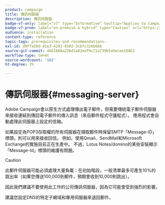 ```yaml
---
product: campaign
title: 傳訊伺服器
description: 傳訊伺服器
badge-v7-only: label="v7" type="Informative" tooltip="Applies to Campaign Classic v7 only"
badge-v7-prem: label="on-premise & hybrid" type="Caution" url="https://experienceleague.adobe.com/docs/campaign-classic/using/installing-campaign-classic/architecture-and-hosting-models/hosting-models-lp/hosting-models.html" tooltip="Applies to on-premise and hybrid deployments only"
audience: installation
content-type: reference
topic-tags: prerequisites-and-recommendations-
exl-id: d9ffa58d-81e3-4291-8502-3cb7c326b666
source-git-commit: 4661688a22bd1a82eaf9c72a739b5a5ecee168b1
workflow-type: tm+mt
source-wordcount: '162'
ht-degree: 3%

---
```


# 傳訊伺服器{#messaging-server}



Adobe Campaign會以原生方式處理傳出電子郵件，但需要傳統電子郵件伺服器來接收連結到傳回電子郵件的傳入訊息（來自郵件程式守護程式）。 應用程式會自動處理此伺服器上設定的信箱。

如果設定為POP3存取權的所有伺服器在擷取郵件時保留SMTP「Message-ID」標頭，則可以用來接收回信。 例如，使用Qmail、SendMail和Microsoft Exchange的實施目前正在生產中。 不過，Lotus Notes/domino的某些安裝顯示「Message-Id」標頭的維護有問題。

>[!CAUTION]
>
>此郵件伺服器可能必須處理大量負載：在初始階段，一般清單最多可產生10%的跳出率（如果您傳送100,000則郵件，預期會收到10,000則跳出）。
>
>因此我們建議不要使用此工作的公司傳訊伺服器，因為它可能會受到強烈的影響。
>
>建議您設定DNS的特定子網域和專用伺服器來退回郵件。
